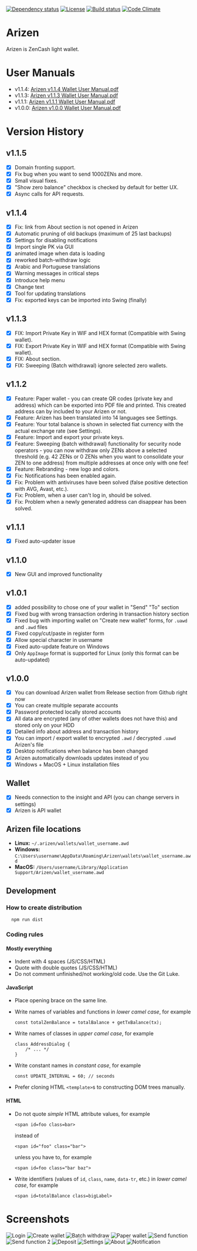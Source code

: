 [![Dependency status][david-img]][david-url]
[![License][license-img]][license-url]
[![Build status][travis-img]][travis-url]
[![Code Climate][codeclimate-img]][codeclimate-url]

# Arizen
Arizen is ZenCash light wallet.

# User Manuals
- v1.1.4: [Arizen v1.1.4 Wallet User Manual.pdf](https://github.com/ZencashOfficial/arizen/releases/download/v1.1.4/Arizen.v1.1.4.Wallet.User.Manual.pdf)
- v1.1.3: [Arizen v1.1.3 Wallet User Manual.pdf](https://github.com/ZencashOfficial/arizen/releases/download/v1.1.3/Arizen.v1.1.3.Wallet.User.Manual.pdf)
- v1.1.1: [Arizen v1.1.1 Wallet User Manual.pdf](https://github.com/ZencashOfficial/arizen/releases/download/v1.1.1/Arizen.v1.1.1.Wallet.User.Manual.pdf)
- v1.0.0: [Arizen v1.0.0 Wallet User Manual.pdf](https://github.com/ZencashOfficial/arizen/releases/download/v1.0.0/Arizen.Wallet.User.Manual.pdf)

# Version History

## v1.1.5
- [x] Domain fronting support.
- [x] Fix bug when you want to send 1000ZENs and more.
- [x] Small visual fixes.
- [x] "Show zero balance" checkbox is checked by default for better UX.
- [x] Async calls for API requests.

## v1.1.4
- [x] Fix: link from About section is not opened in Arizen
- [x] Automatic pruning of old backups (maximum of 25 last backups)
- [x] Settings for disabling notifications
- [x] Import single PK via GUI
- [x] animated image when data is loading
- [x] reworked batch-withdraw logic
- [x] Arabic and Portuguese translations
- [x] Warning messages in critical steps 
- [x] Introduce help menu
- [x] Change text
- [x] Tool for updating translations
- [x] Fix: exported keys can be imported into Swing (finally)

## v1.1.3
- [x] FIX: Import Private Key in WIF and HEX format (Compatible with Swing wallet).
- [x] FIX: Export Private Key in WIF and HEX format (Compatible with Swing wallet).
- [x] FIX: About section.
- [x] FIX: Sweeping (Batch withdrawal) ignore selected zero wallets. 

## v1.1.2
- [x] Feature: Paper wallet - you can create QR codes (private key and address) which can be exported into PDF file and
printed. This created address can by included to your Arizen or not.
- [x] Feature: Arizen has been translated into 14 languages see Settings.
- [x] Feature: Your total balance is shown in selected fiat currency with the actual exchange rate (see Settings).
- [x] Feature: Import and export your private keys.
- [x] Feature: Sweeping (batch withdrawal) functionality for security node operators - you can now withdraw only ZENs above a selected threshold (e.g. 42 ZENs or 0 ZENs when you want to consolidate your ZEN to one address) from multiple addresses at once only with one fee!
- [x] Feature: Rebranding - new logo and colors.
- [x] Fix: Notifications has been enabled again.
- [x] Fix: Problem with antiviruses have been solved (false positive detection with AVG, Avast, etc.).
- [x] Fix: Problem, when a user can't log in, should be solved.
- [x] Fix: Problem when a newly generated address can disappear has been solved.

## v1.1.1
- [x] Fixed auto-updater issue

## v1.1.0
- [x] New GUI and improved functionality

## v1.0.1
- [x] added possibility to chose one of your wallet in "Send" "To" section
- [x] Fixed bug with wrong transaction ordering in transaction history section
- [x] Fixed bug with importing wallet on "Create new wallet" forms, for `.uawd` and `.awd` files
- [x] Fixed copy/cut/paste in register form
- [x] Allow special character in username
- [x] Fixed auto-update feature on Windows
- [x] Only `AppImage` format is supported for Linux (only this format can be auto-updated)

## v1.0.0
- [x] You can download Arizen wallet from Release section from Github right now
- [x] You can create multiple separate accounts
- [x] Password protected locally stored accounts
- [x] All data are encrypted (any of other wallets does not have this) and stored only on your HDD
- [x] Detailed info about address and transaction history
- [x] You can import / export wallet to encrypted `.awd` / decrypted `.uawd` Arizen's file
- [x] Desktop notifications when balance has been changed
- [x] Arizen automatically downloads updates instead of you
- [x] Windows + MacOS + Linux installation files

## Wallet
- [x] Needs connection to the insight and API (you can change servers in settings)
- [x] Arizen is API wallet

## Arizen file locations
- **Linux:** `~/.arizen/wallets/wallet_username.awd`
- **Windows:** `C:\Users\username\AppData\Roaming\Arizen\wallets\wallet_username.awd`
- **MacOS:** `/Users/username/Library/Application Support/Arizen/wallet_username.awd`

## Development

### How to create distribution
      npm run dist

### Coding rules

#### Mostly everything
- Indent with 4 spaces (JS/CSS/HTML)
- Quote with double quotes (JS/CSS/HTML)
- Do not comment unfinished/not working/old code. Use the Git Luke.

#### JavaScript
- Place opening brace on the same line.
- Write names of variables and functions in _lower camel case_, for example

      const totalZenBalance = totalBalance + getTxBalance(tx);

- Write names of classes in _upper camel case_, for example

      class AddressDialog {
	      /* ... */
	  }

- Write constant names in _constant case_, for example

      const UPDATE_INTERVAL = 60; // seconds

- Prefer cloning HTML `<template>`s to constructing DOM trees manually.

#### HTML
- Do not quote _simple_ HTML attribute values, for example

      <span id=foo class=bar>

  instead of

      <span id="foo" class="bar">

  unless you have to, for example

      <span id=foo class="bar baz">

- Write identifiers (values of `id`, `class`, `name`, `data-tr`, etc.) in _lower camel case_, for example

      <span id=totalBalance class=bigLabel>

# Screenshots
![Login](https://i.imgur.com/XHrnuPW.png)
![Create wallet](https://i.imgur.com/lz5MqmT.png)
![Batch withdraw](https://i.imgur.com/BupAdvT.png)
![Paper wallet](https://i.imgur.com/4xv5CJ7.png)
![Send function](https://i.imgur.com/Et9brcA.png)
![Send function 2](https://i.imgur.com/8vGUBm7.png)
![Deposit](https://i.imgur.com/vlDC6ZT.png)
![Settings](https://i.imgur.com/BvefqHy.png)
![About](https://i.imgur.com/66z29EY.png)
![Notification](https://i.imgur.com/WdW0WMK.png)


[david-img]: https://david-dm.org/ZencashOfficial/arizen.svg?style=flat-square
[david-url]: https://david-dm.org/ZencashOfficial/arizen
[license-img]: https://img.shields.io/badge/license-MIT-green.svg?style=flat-square
[license-url]: LICENSE
[travis-img]: https://img.shields.io/travis/ZencashOfficial/arizen.svg?style=flat-square
[travis-url]: https://travis-ci.org/ZencashOfficial/arizen.svg?branch=master
[codeclimate-img]: https://codeclimate.com/github/ZencashOfficial/arizen/badges/gpa.svg?style=flat-square
[codeclimate-url]: https://codeclimate.com/github/ZencashOfficial/arizen
